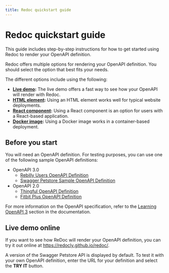 ```yaml
---
title: Redoc quickstart guide
---
```


# Redoc quickstart guide

This guide includes step-by-step instructions for how to get started using
Redoc to render your OpenAPI definition.

Redoc offers multiple options for rendering your OpenAPI definition.
You should select the option that best fits your needs.

The different options include using the following:

- **[Live demo](/redoc/quickstart/live-demo.md):**
  The live demo offers a fast way to see how your OpenAPI will render with Redoc.
- **[HTML element](/redoc/quickstart/html.md):**
  Using an HTML element works well for typical website deployments.
- **[React component](/redoc/quickstart/react.md):**
  Using a React component is an option for users with a React-based application.
- **[Docker image](/redoc/quickstart/docker.md):**
  Using a Docker image works in a container-based deployment.

## Before you start

You will need an OpenAPI definition. For testing purposes, you can use one of the following sample OpenAPI definitions: 
- OpenAPI 3.0
    - [Rebilly Users OpenAPI Definition](https://raw.githubusercontent.com/Rebilly/api-definitions/master/openapi/users.yaml)
    - [Swagger Petstore Sample OpenAPI Definition](https://petstore3.swagger.io/api/v3/openapi.json)
- OpenAPI 2.0
    - [Thingful OpenAPI Definition](https://raw.githubusercontent.com/thingful/openapi-spec/master/spec/swagger.yaml)
    - [Fitbit Plus OpenAPI Definition](https://raw.githubusercontent.com/TwineHealth/TwineDeveloperDocs/master/spec/swagger.yaml)

For more information on the OpenAPI specification, refer to the [Learning OpenAPI 3](https://redoc.ly/docs/resources/learning-openapi/)
section in the documentation.

## Live demo online

If you want to see how ReDoc will render your OpenAPI definition, you can try it out online at https://redocly.github.io/redoc/.

A version of the Swagger Petstore API is displayed by default.  To test it with your own OpenAPI definition, enter the URL for your
definition and select the **TRY IT** button.